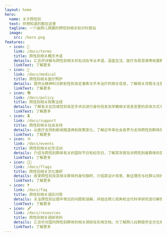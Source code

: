 ```yaml
---
layout: home
hero:
  name: 关于跨性别
  text: 你想知道的都在这里
  tagline: 一个由跨儿搭建的跨性别相关知识科普站
  image:
    src: /hero.png
features:
  - icon: 📑
    link: /docs/terms
    title: 跨性别相关概念术语
    details: 汇总并详解与跨性别相关的名词及专业术语，涵盖生活、医疗及易混淆等拓展概念。
    linkText: 了解更多
  - icon: 💉
    link: /docs/medical
    title: 跨性别相关医疗照护
    details: 提供从精神科诊断到性别肯定激素与手术治疗的相关信息，了解相关流程与注意事项。
    linkText: 了解更多
  - icon: 📚
    link: /docs/policy
    title: 跨性别相关政策法规
    details: 了解有关在完成性别肯定手术后进行身份信息及学籍相关信息变更的具体方式与要求。
    linkText: 了解更多
  - icon: 🎗️
    link: /docs/support
    title: 跨性别相关社会支持
    details: 从医疗支持到新闻报道再到政策变化，了解近年来社会各界为支持跨性别群体所做的努力。
    linkText: 了解更多
  - icon: 🪅
    link: /docs/events
    title: 跨性别相关纪念活动
    details: 介绍与跨性别群体有关的国际节日和纪念日，了解其背景及对跨性别者群体的意义。
    linkText: 了解更多
  - icon: 🏳️‍⚧️
    link: /docs/flags
    title: 跨性别相关文化旗帜
    details: 收录跨性别及其相关群体的身份旗帜，介绍其设计背景、象征理念与社群认同的意义。
    linkText: 了解更多
  - icon: ❓
    link: /docs/faq
    title: 跨性别相关误区问答
    details: 关注跨性别议题中常见的问题和误解，并结合跨儿视角和当代科学研究进行解答。
    linkText: 了解更多
  - icon: 🖋️
    link: /docs/resources
    title: 跨性别相关调研资料
    details: 汇总针对国内跨性别群体的相关调研及实用文档，为了解跨儿社群提供全方位参考。
    linkText: 了解更多
---
```

